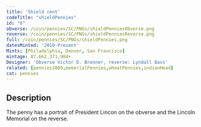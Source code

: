 ```yaml
---
title: 'Shield cent'
codeTitle: "shieldPennies"
id: "6"
obverse: /coin/pennies/SC/PNGs/shieldPenniesObverse.png
reverse: /coin/pennies/SC/PNGs/shieldPenniesReverse.png
full: /coin/pennies/SC/PNGs/shieldPennies.png
datesMinted: '2010-Present'
Mints: [Philadelphia, Denver, San Francisco]
mintage: 87,662,371,984+
Designer: 'Obverse Victor D. Brenner, reverse: Lyndall Bass'
related: [pennies2009,memorialPennies,wheatPennies,indianHead]
cat: pennies
---
```


## Description

The penny has a portrait of President Lincon on the obverse and the Lincoln Memorial on the reverse.
